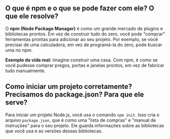 ## O que é npm e o que se pode fazer com ele? O que ele resolve?
O **npm (Node Package Manager)** é como um grande mercado de plugins e bibliotecas prontos. Em vez de construir tudo do zero, você pode "comprar" ferramentas prontas para adicionar ao seu projeto. Por exemplo, se você precisar de uma calculadora, em vez de programá-la do zero, pode buscar uma no npm.

**Exemplo da vida real:** Imagine construir uma casa. Com npm, é como se você pudesse comprar pregos, portas e janelas prontos, em vez de fabricar tudo manualmente.

## Como iniciar um projeto corretamente? Precisamos do package.json? Para que ele serve?
Para iniciar um projeto Node.js, você usa o comando `npm init`. Isso cria o arquivo `package.json`, que é como uma "lista de compras" e "manual de instruções" para o seu projeto. Ele guarda informações sobre as bibliotecas que você usa e as versões dessas bibliotecas.
